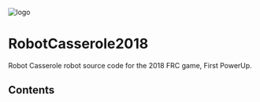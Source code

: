
![logo](http://robotcasserole.org/wp-content/uploads/2017/01/banner_2017_text.png)

# RobotCasserole2018
Robot Casserole robot source code for the 2018 FRC game, First PowerUp.

## Contents
